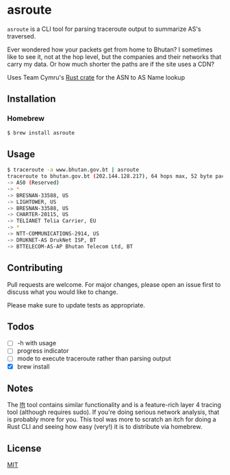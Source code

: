 # asroute

`asroute` is a CLI tool for parsing traceroute output to summarize AS's traversed.

Ever wondered how your packets get from home to Bhutan? I sometimes like to see it, not at the hop level, but the companies and their networks that carry my data. Or how much shorter the paths are if the site uses a CDN?

Uses Team Cymru's [Rust crate](https://docs.rs/cymrust/0.3.4/cymrust/) for the ASN to AS Name lookup 

## Installation

### Homebrew
```bash
$ brew install asroute
```

## Usage

```bash
$ traceroute -a www.bhutan.gov.bt | asroute
traceroute to bhutan.gov.bt (202.144.128.217), 64 hops max, 52 byte packets
-> AS0 (Reserved)
-> *
-> BRESNAN-33588, US
-> LIGHTOWER, US
-> BRESNAN-33588, US
-> CHARTER-20115, US
-> TELIANET Telia Carrier, EU
-> *
-> NTT-COMMUNICATIONS-2914, US
-> DRUKNET-AS DrukNet ISP, BT
-> BTTELECOM-AS-AP Bhutan Telecom Ltd, BT
```

## Contributing
Pull requests are welcome. For major changes, please open an issue first to discuss what you would like to change.

Please make sure to update tests as appropriate.

## Todos

- [ ] -h with usage
- [ ] progress indicator
- [ ] mode to execute traceroute rather than parsing output
- [x] brew install

## Notes

The [lft](https://en.wikipedia.org/wiki/Layer_four_traceroute) tool contains similar functionality and is a feature-rich layer 4 tracing tool (although requires sudo). If you're doing serious network analysis, that is probably more for you. This tool was more to scratch an itch for doing a Rust CLI and seeing how easy (very!) it is to distribute via homebrew.

## License
[MIT](https://choosealicense.com/licenses/mit/)
